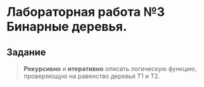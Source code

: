# Лабораторная работа №3 Бинарные деревья.
## Задание
>**Рекурсивно** и **итеративно** описать логическую функцию, проверяющую на равенство деревья Т1 и Т2.